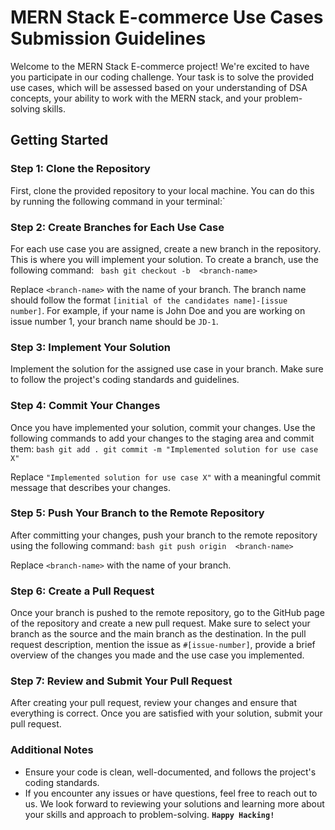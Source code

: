 
# MERN Stack E-commerce Use Cases Submission Guidelines  
Welcome to the MERN Stack E-commerce project! We're excited to have you participate in our coding challenge. Your task is to solve the provided use cases, which will be assessed based on your understanding of DSA concepts, your ability to work with the MERN stack, and your problem-solving skills.

## Getting Started  
### Step 1: Clone the Repository  
First, clone the provided repository to your local machine. You can do this by running the following command in your terminal:` 

### Step 2: Create Branches for Each Use Case  
For each use  case you are assigned,  create a new branch in the repository. This is  where you will implement your solution.  To  create a branch,  use the following command:
   ` bash git checkout -b  <branch-name>`

 Replace `<branch-name>` with the name  of your branch. The branch name should follow the format `[initial of the candidates name]-[issue number]`. For example,  if your name  is John Doe and you are working on issue number 1, your branch name should be `JD-1`. 
### Step  3: Implement Your Solution 
Implement the solution for the assigned use  case  in your branch. Make sure to follow the project's coding standards and guidelines.  
### Step  4: Commit Your Changes 
Once you have implemented your solution, commit your changes. Use the following commands to add your changes to the staging area  and commit them:
`bash git add . git commit -m "Implemented solution for use case X"`

 Replace `"Implemented solution for use case X"` with a meaningful commit message that describes your changes. 
### Step  5: Push Your Branch to the Remote Repository 
After committing your changes, push your branch to the remote repository using the following command:
`bash git push origin  <branch-name>`

Replace `<branch-name>` with the name  of your branch. 
### Step  6: Create a Pull Request 
Once your branch is pushed to the remote repository,  go  to the GitHub page of the repository and create a new pull request. Make sure to  select your branch as the source and the main branch as the destination. In the pull request description, mention the issue as `#[issue-number]`, provide a brief overview of the changes you made and the use  case you implemented. 
### Step  7: Review and Submit Your Pull Request 
After creating your pull request, review your changes and ensure that everything is correct. Once you are satisfied with your solution, submit your pull request. 
### Additional Notes

- Ensure your code is clean, well-documented,  and follows the project's coding standards.  
-   If you encounter any issues or have questions, feel free to reach out  to us. 
We look forward to reviewing your solutions and learning more about your skills and approach to problem-solving. 
**`Happy Hacking!`**
